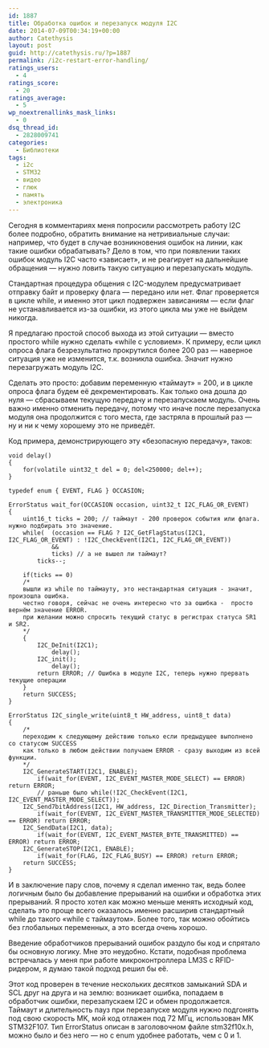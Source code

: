 ```yaml
---
id: 1887
title: Обработка ошибок и перезапуск модуля I2C
date: 2014-07-09T00:34:19+00:00
author: Catethysis
layout: post
guid: http://catethysis.ru/?p=1887
permalink: /i2c-restart-error-handling/
ratings_users:
  - 4
ratings_score:
  - 20
ratings_average:
  - 5
wp_noextrenallinks_mask_links:
  - 0
dsq_thread_id:
  - 2828009741
categories:
  - Библиотеки
tags:
  - i2c
  - STM32
  - видео
  - глюк
  - память
  - электроника
---
```

Сегодня в комментариях меня попросили рассмотреть работу I2C более подробно, обратить внимание на нетривиальные случаи: например, что будет в случае возникновения ошибок на линии, как такие ошибки обрабатывать? Дело в том, что при появлении таких ошибок модуль I2C часто &#171;зависает&#187;, и не реагирует на дальнейшие обращения &#8212; нужно ловить такую ситуацию и перезапускать модуль.

Стандартная процедура общения с I2C-модулем предусматривает отправку байт и проверку флага &#8212; передано или нет. Флаг проверяется в цикле while, и именно этот цикл подвержен зависаниям &#8212; если флаг не устанавливается из-за ошибки, из этого цикла мы уже не выйдем никогда.

Я предлагаю простой способ выхода из этой ситуации &#8212; вместо простого while нужно сделать &#171;while с условием&#187;. К примеру, если цикл опроса флага безрезультатно прокрутился более 200 раз &#8212; наверное ситуация уже не изменится, т.к. возникла ошибка. Значит нужно перезагружать модуль I2C.

Сделать это просто: добавим переменную &#171;таймаут&#187; = 200, и в цикле опроса флага будем её декрементировать. Как только она дошла до нуля &#8212; сбрасываем текущую передачу и перезапускаем модуль. Очень важно именно отменить передачу, потому что иначе после перезапуска модуля она продолжится с того места, где застряла в прошлый раз &#8212; ну и ни к чему хорошему это не приведёт.

<!--more-->

Код примера, демонстрирующего эту &#171;безопасную передачу&#187;, таков:

<pre><code class="cpp">void delay()
{
	for(volatile uint32_t del = 0; del&lt;250000; del++);
}

typedef enum { EVENT, FLAG } OCCASION;

ErrorStatus wait_for(OCCASION occasion, uint32_t I2C_FLAG_OR_EVENT)
{
	uint16_t ticks = 200; // таймаут - 200 проверок события или флага. нужно подбирать это значение.
	while(	(occasion == FLAG ? I2C_GetFlagStatus(I2C1, I2C_FLAG_OR_EVENT) : !I2C_CheckEvent(I2C1, I2C_FLAG_OR_EVENT))
		  	&&
			ticks) // а не вышел ли таймаут?
		ticks--;
	
	if(ticks == 0)
	/*
	вышли из while по таймауту, это нестандартная ситуация - значит, произошла ошибка.
	честно говоря, сейчас не очень интересно что за ошибка -  просто вернём значение ERROR.
	при желании можно спросить текущий статус в регистрах статуса SR1 и SR2.
	*/
	{
		I2C_DeInit(I2C1);
			delay();
		I2C_init();
			delay();
		return ERROR; // Ошибка в модуле I2C, теперь нужно прервать текущие операции
	}
	return SUCCESS;
}

ErrorStatus I2C_single_write(uint8_t HW_address, uint8_t data)
{
	/*
	переходим к следующему действию только если предыдущее выполнено со статусом SUCCESS
	как только в любом действии получаем ERROR - сразу выходим из всей функции.
	*/
	I2C_GenerateSTART(I2C1, ENABLE);
		if(wait_for(EVENT, I2C_EVENT_MASTER_MODE_SELECT) == ERROR) return ERROR;
		// раньше было while(!I2C_CheckEvent(I2C1, I2C_EVENT_MASTER_MODE_SELECT));
	I2C_Send7bitAddress(I2C1, HW_address, I2C_Direction_Transmitter);
		if(wait_for(EVENT, I2C_EVENT_MASTER_TRANSMITTER_MODE_SELECTED) == ERROR) return ERROR;
	I2C_SendData(I2C1, data);
		if(wait_for(EVENT, I2C_EVENT_MASTER_BYTE_TRANSMITTED) == ERROR) return ERROR;
	I2C_GenerateSTOP(I2C1, ENABLE);
		if(wait_for(FLAG, I2C_FLAG_BUSY) == ERROR) return ERROR;
	return SUCCESS;
}</code></pre>

И в заключение пару слов, почему я сделал именно так, ведь более логичным было бы добавление прерываний на ошибки и обработка этих прерываний. Я просто хотел как можно меньше менять исходный код, сделать это проще всего оказалось именно расширив стандартный while до такого &#171;while с таймаутом&#187;. Более того, так можно обойтись без глобальных переменных, а это всегда очень хорошо.

Введение обработчиков прерываний ошибок раздуло бы код и спрятало бы основную логику. Мне это неудобно. Кстати, подобная проблема встречалась у меня при работе микроконтроллера LM3S с RFID-ридером, я думаю такой подход решил бы её.

Этот код проверен в течение нескольких десятков замыканий SDA и SCL друг на друга и на землю: возникает ошибка, попадаем в обработчик ошибки, перезапускаем I2C и обмен продолжается. Таймаут и длительность пауз при перезапуске модуля нужно подгонять под свою скорость MK, мой код отлажен под 72 МГц, использован МК STM32F107. Тип ErrorStatus описан в заголовочном файле stm32f10x.h, можно было и без него &#8212; но с enum удобнее работать, чем с 0 и 1.